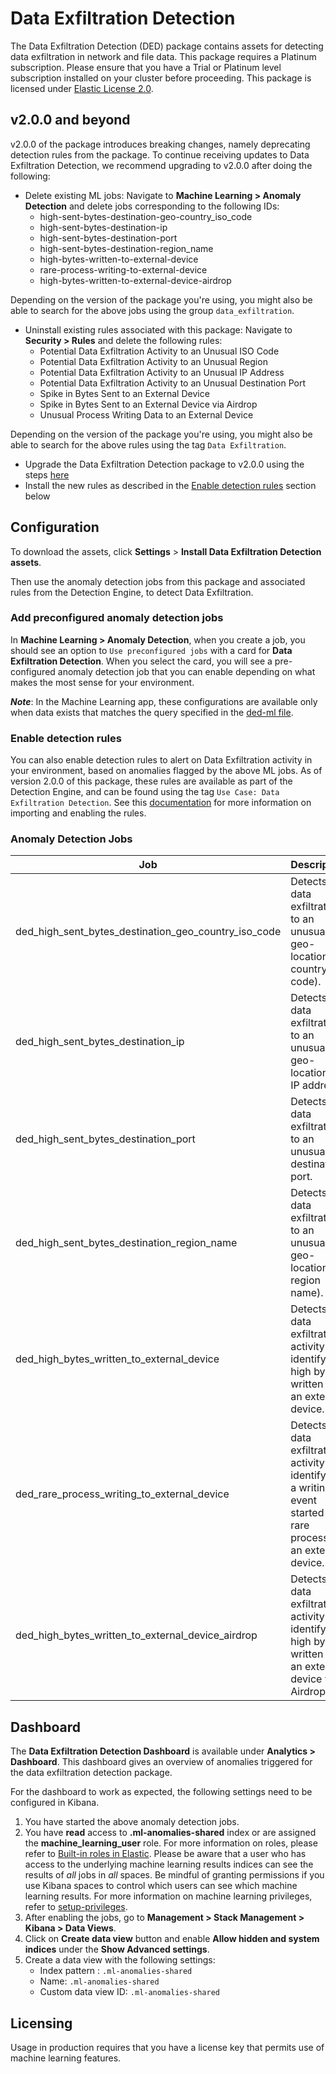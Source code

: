 # Data Exfiltration Detection

The Data Exfiltration Detection (DED) package contains assets for detecting data exfiltration in network and file data. This package requires a Platinum subscription. Please ensure that you have a Trial or Platinum level subscription installed on your cluster before proceeding. This package is licensed under [Elastic License 2.0](https://www.elastic.co/licensing/elastic-license).

## v2.0.0 and beyond

v2.0.0 of the package introduces breaking changes, namely deprecating detection rules from the package. To continue receiving updates to Data Exfiltration Detection, we recommend upgrading to v2.0.0 after doing the following:
- Delete existing ML jobs: Navigate to **Machine Learning > Anomaly Detection** and delete jobs corresponding to the following IDs:
    - high-sent-bytes-destination-geo-country_iso_code
    - high-sent-bytes-destination-ip
    - high-sent-bytes-destination-port
    - high-sent-bytes-destination-region_name
    - high-bytes-written-to-external-device
    - rare-process-writing-to-external-device
    - high-bytes-written-to-external-device-airdrop

Depending on the version of the package you're using, you might also be able to search for the above jobs using the group `data_exfiltration`.
- Uninstall existing rules associated with this package: Navigate to **Security > Rules** and delete the following rules:
    - Potential Data Exfiltration Activity to an Unusual ISO Code
    - Potential Data Exfiltration Activity to an Unusual Region
    - Potential Data Exfiltration Activity to an Unusual IP Address
    - Potential Data Exfiltration Activity to an Unusual Destination Port
    - Spike in Bytes Sent to an External Device
    - Spike in Bytes Sent to an External Device via Airdrop
    - Unusual Process Writing Data to an External Device 

Depending on the version of the package you're using, you might also be able to search for the above rules using the tag `Data Exfiltration`.
- Upgrade the Data Exfiltration Detection package to v2.0.0 using the steps [here](https://www.elastic.co/guide/en/fleet/current/upgrade-integration.html)
- Install the new rules as described in the [Enable detection rules](#enable-detection-rules) section below

## Configuration

To download the assets, click **Settings** > **Install Data Exfiltration Detection assets**. 

Then use the anomaly detection jobs from this package and associated rules from the Detection Engine, to detect Data Exfiltration.

### Add preconfigured anomaly detection jobs

In **Machine Learning > Anomaly Detection**, when you create a job, you should see an option to `Use preconfigured jobs` with a card for **Data Exfiltration Detection**. When you select the card, you will see a pre-configured anomaly detection job that you can enable depending on what makes the most sense for your environment.

**_Note_**: In the Machine Learning app, these configurations are available only when data exists that matches the query specified in the [ded-ml file](https://github.com/elastic/integrations/blob/main/packages/ded/kibana/ml_module/ded-ml.json#L10).


### Enable detection rules

You can also enable detection rules to alert on Data Exfiltration activity in your environment, based on anomalies flagged by the above ML jobs. As of version 2.0.0 of this package, these rules are available as part of the Detection Engine, and can be found using the tag `Use Case: Data Exfiltration Detection`. See this [documentation](https://www.elastic.co/guide/en/security/current/prebuilt-rules-management.html#load-prebuilt-rules) for more information on importing and enabling the rules.

### Anomaly Detection Jobs

| Job | Description                                                                                |
|---|--------------------------------------------------------------------------------------------|
| ded_high_sent_bytes_destination_geo_country_iso_code | Detects data exfiltration to an unusual geo-location (by country iso code).                |
| ded_high_sent_bytes_destination_ip | Detects data exfiltration to an unusual geo-location (by IP address).                      |
| ded_high_sent_bytes_destination_port | Detects data exfiltration to an unusual destination port.                                  |
| ded_high_sent_bytes_destination_region_name | Detects data exfiltration to an unusual geo-location (by region name).                     |
 | ded_high_bytes_written_to_external_device | Detects data exfiltration activity by identifying high bytes written to an external device. |
 | ded_rare_process_writing_to_external_device | Detects data exfiltration activity by identifying a writing event started by a rare process to an external device. |
 | ded_high_bytes_written_to_external_device_airdrop | Detects data exfiltration activity by identifying high bytes written to an external device via Airdrop.|

## Dashboard

The **Data Exfiltration Detection Dashboard** is available under **Analytics > Dashboard**. This dashboard gives an overview of anomalies triggered for the data exfiltration detection package.

For the dashboard to work as expected, the following settings need to be configured in Kibana. 
1. You have started the above anomaly detection jobs.
2. You have **read** access to **.ml-anomalies-shared** index or are assigned the **machine_learning_user** role. For more information on roles, please refer to [Built-in roles in Elastic](https://www.elastic.co/guide/en/elasticsearch/reference/current/built-in-roles.html). Please be aware that a user who has access to the underlying machine learning results indices can see the results of _all_ jobs in _all_ spaces. Be mindful of granting permissions if you use Kibana spaces to control which users can see which machine learning results. For more information on machine learning privileges, refer to [setup-privileges](https://www.elastic.co/guide/en/machine-learning/current/setup.html#setup-privileges).
3. After enabling the jobs, go to **Management > Stack Management > Kibana > Data Views**. 
4. Click on **Create data view** button and enable **Allow hidden and system indices** under the **Show Advanced settings**.
5. Create a data view with the following settings:
    - Index pattern : `.ml-anomalies-shared`
    - Name: `.ml-anomalies-shared`
    - Custom data view ID: `.ml-anomalies-shared`

## Licensing

Usage in production requires that you have a license key that permits use of machine learning features.